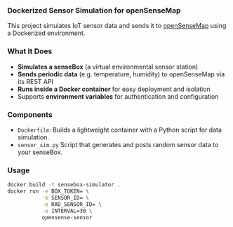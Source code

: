 ### Dockerized Sensor Simulation for openSenseMap

This project simulates IoT sensor data and sends it to [openSenseMap](https://opensensemap.org) using a Dockerized environment.

### What It Does

- **Simulates a senseBox** (a virtual environmental sensor station)
- **Sends periodic data** (e.g. temperature, humidity) to openSenseMap via its REST API
- **Runs inside a Docker container** for easy deployment and isolation
- Supports **environment variables** for authentication and configuration

### Components

- `Dockerfile`: Builds a lightweight container with a Python script for data simulation.
- `sensor_sim.py` Script that generates and posts random sensor data to your senseBox.

### Usage

```bash
docker build -t sensebox-simulator .
docker run -e BOX_TOKEN= \
           -e SENSOR_ID= \
           -e RAD_SENSOR_ID= \
           -e INTERVAL=30 \
           opensense-sensor
